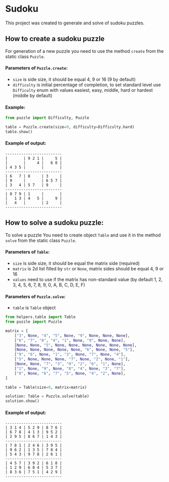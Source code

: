 # Sudoku

This project was created to generate and solve of sudoku puzzles.

## How to create a sudoku puzzle

For generation of a new puzzle you need to use the method `create` from the static class `Puzzle`.

#### Parameters of `Puzzle.create`:
- `size` is side size, it should be equal 4, 9 or 16 (9 by default)
- `difficulty` is initial percentage of completion, to set standard level use `Difficulty` enum with values easiest, easy, middle, hard or hardest (middle by default)

#### Example:
```python
from puzzle import Difficulty, Puzzle

table = Puzzle.create(size=9, difficulty=Difficulty.hard)
table.show()
```    
#### Example of output:       
``` 
-------------------------
|       | 9 2 1 |     5 | 
|       |     4 |   6 8 | 
| 4 3 5 |       |       | 
-------------------------
| 6   7 | 8     | 3     | 
| 9     |       | 6 5 7 | 
| 3   4 | 5 7   | 9     | 
-------------------------
| 8 7 9 | 1     |       | 
|   1 3 | 4   5 |     9 | 
|   4   |       | 2     | 
-------------------------
```

## How to solve a sudoku puzzle:
To solve a puzzle You need to create object `Table` and use it in the method `solve` from the static class `Puzzle`. 
#### Parameters of `Table`:
- `size` is side size, it should be equal the matrix side (required)
- `matrix` is 2d list filled by `str` or `None`, matrix sides should be equal 4, 9 or 16
- `values` need to use if the matrix has non-standard value (by default 1, 2, 3, 4, 5, 6, 7, 8, 9, 0, A, B, C, D, E, F)
#### Parameters of `Puzzle.solve`:
- `table` is `Table` object
```python
from helpers.table import Table
from puzzle import Puzzle

matrix = [
    ["3", None, "4", "5", None, "9", None, None, None],
    ["6", "7", "8", "4", "1", None, "9", None, None],
    [None, None, "5", None, None, None, None, None, None],
    [None, None, None, None, None, "6", None, None, "5"],
    ["9", "6", None, "1", "3", None, "7", None, "4"],
    ["5", None, None, None, "7", None, "2", None, "1"],
    [None, None, "7", "3", "9", "2", "6", "1", None],
    ["1", None, "9", None, "8", "4", None, "3", "7"],
    ["8", None, "6", "7", "5", None, "4", "2", None],
]

table = Table(size=9, matrix=matrix)

solution: Table = Puzzle.solve(table)
solution.show()
```
#### Example of output:
```
-------------------------
| 3 1 4 | 5 2 9 | 8 7 6 | 
| 6 7 8 | 4 1 3 | 9 5 2 | 
| 2 9 5 | 8 6 7 | 1 4 3 | 
-------------------------
| 7 8 1 | 2 4 6 | 3 9 5 | 
| 9 6 2 | 1 3 5 | 7 8 4 | 
| 5 4 3 | 9 7 8 | 2 6 1 | 
-------------------------
| 4 5 7 | 3 9 2 | 6 1 8 | 
| 1 2 9 | 6 8 4 | 5 3 7 | 
| 8 3 6 | 7 5 1 | 4 2 9 | 
-------------------------    
```
